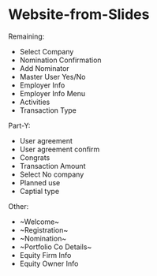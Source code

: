 # Website-from-Slides

Remaining: 

- Select Company
- Nomination Confirmation
- Add Nominator
- Master User Yes/No
- Employer Info
- Employer Info Menu
- Activities
- Transaction Type


Part-Y:  
- User agreement
- User agreement confirm
- Congrats
- Transaction Amount
- Select No company
- Planned use
- Captial type

Other:
- ~Welcome~
- ~Registration~
- ~Nomination~
- ~Portfolio Co Details~
- Equity Firm Info
- Equity Owner Info